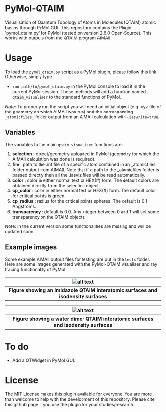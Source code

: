 # PyMol-QTAIM

Visualisation of Quantum Topology of Atoms in Molecules (QTAIM) atomic basins through PyMol GUI.
This repository contains the Plugin 'pymol_qtaim.py' for PyMol (tested on version 2.6.0 Open-Source).
This works with outputs from the QTAIM program AIMAll.

# Usage

To load the `pymol_qtaim.py` script as a PyMol plugin, please follow this [link](https://pymolwiki.org/index.php/Plugins).
Otherwise, simply type

- `run path/to/pymol_qtaim.py`
  in the PyMol console to load it in the current PyMol session.
  These methods will add a function named `qtaim_visualiser` to the standard functions of PyMol.

_Note_: To properly run the script you will need an initial object (e.g. xyz file of the geometry on which AIMAll was run) and the corresponding `_atomicfiles_` folder output from an AIMAll calculation with `-iaswrite=true`.

## Variables

The variables to the main `qtaim_visualiser` functions are:

1. **selection** : object/geometry uploaded in PyMol (geometry for which the AIMAll calculation was done is required).
2. **file** : path to the .int file of a specific atom contained in an \_atomicfiles folder output from AIMAll. Note that if a path to the \_atomicfiles folder is passed directly then all the .iasviz files will be read automatically.
3. **color** : color in either normal text or HEX(#) form. The default colors are obtained directly from the selection object.
4. **cp_color** : color in either normal text or HEX(#) form. The default color for critical points is green.
5. **cp_radius** : radius for the critical points spheres. The default is 0.1 Angstroms.
6. **transparency** : default is 0.0. Any integer between 0 and 1 will set some transparency on the QTAIM objects.

Note: in the current version some functionalities are missing and will be updated soon.

## Example images

Some example AIMAll output files for testing are put in the `tests` folder.
Here are some images generated with the PyMol-QTAIM visualiser and ray tracing functionality of PyMol.

| ![alt text](https://github.com/popelier-group/PyMol-QTAIM/blob/main/iasmesh_points_imidazole.png) |
| :-----------------------------------------------------------------------------------------------: |
|       <b>Figure showing an imidazole QTAIM interatomic surfaces and isodensity surfaces</b>       |

| ![alt text](https://github.com/popelier-group/PyMol-QTAIM/blob/main/iasmesh_points_water.png) |
| :-------------------------------------------------------------------------------------------: |
|    <b>Figure showing a water dimer QTAIM interatomic surfaces and isodensity surfaces</b>     |

# To do

- Add a QTWidget in PyMol GUI.

# License

The MIT License makes this plugin available for everyone. You are more than welcome to help with the development of this repository.
Please cite this github page if you use the plugin for your studies/research.
